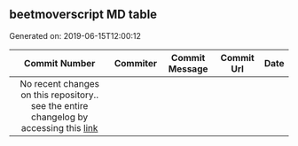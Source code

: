 ## beetmoverscript MD table
Generated on: 2019-06-15T12:00:12

| Commit Number | Commiter | Commit Message | Commit Url | Date | 
|:-----:|:-----:|:----------------------------------:|:------:|:----:| 
| No recent changes on this repository.. see the entire changelog by accessing this [link](https://github.com/mozilla-releng/beetmoverscript) |